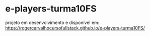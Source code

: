 # e-players-turma10FS
projeto em desenvolvimento e disponível em: https://rogercarvalhocursofullstack.github.io/e-players-turma10FS/
